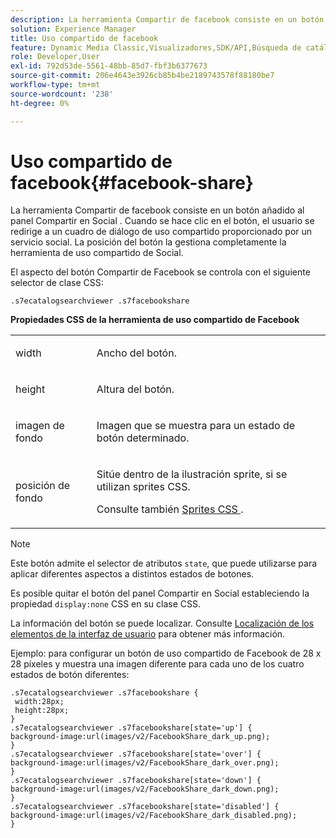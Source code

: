 ```yaml
---
description: La herramienta Compartir de facebook consiste en un botón añadido al panel Compartir en Social . Cuando se hace clic en el botón, el usuario se redirige a un cuadro de diálogo de uso compartido proporcionado por un servicio social. La posición del botón la gestiona completamente la herramienta de uso compartido de Social.
solution: Experience Manager
title: Uso compartido de facebook
feature: Dynamic Media Classic,Visualizadores,SDK/API,Búsqueda de catálogos electrónicos
role: Developer,User
exl-id: 792d53de-5561-48bb-85d7-fbf3b6377673
source-git-commit: 206e4643e3926cb85b4be2189743578f88180be7
workflow-type: tm+mt
source-wordcount: '238'
ht-degree: 0%

---
```


# Uso compartido de facebook{#facebook-share}

La herramienta Compartir de facebook consiste en un botón añadido al panel Compartir en Social . Cuando se hace clic en el botón, el usuario se redirige a un cuadro de diálogo de uso compartido proporcionado por un servicio social. La posición del botón la gestiona completamente la herramienta de uso compartido de Social.

<!--<a id="section_ADDF98E91AF24F618289D1682A5FB13A"></a>-->

El aspecto del botón Compartir de Facebook se controla con el siguiente selector de clase CSS:

```
.s7ecatalogsearchviewer .s7facebookshare
```

**Propiedades CSS de la herramienta de uso compartido de Facebook**

<table id="table_C48C56E696304C9BAFEE71BA9EA9A174"> 
 <tbody> 
  <tr> 
   <td colname="col1"> <p> <span class="codeph"> width </span> </p> </td> 
   <td colname="col2"> <p>Ancho del botón. </p> </td> 
  </tr> 
  <tr> 
   <td colname="col1"> <p> <span class="codeph"> height </span> </p> </td> 
   <td colname="col2"> <p>Altura del botón. </p> </td> 
  </tr> 
  <tr> 
   <td colname="col1"> <p> <span class="codeph"> imagen de fondo  </span> </p> </td> 
   <td colname="col2"> <p> Imagen que se muestra para un estado de botón determinado. </p> </td> 
  </tr> 
  <tr> 
   <td colname="col1"> <p> <span class="codeph"> posición de fondo  </span> </p> </td> 
   <td colname="col2"> <p> Sitúe dentro de la ilustración sprite, si se utilizan sprites CSS. </p> <p>Consulte también <a href="../../../c-html5-s7-aem-asset-viewers/c-html5-ecatsearch-viewer-about/c-html5-ecatsearch-viewer-customizingviewer/c-html5-ecatsearch-viewer-customizingviewer.md#section-9d570f95eb2443aca74c1b02f6e89aff" format="dita" scope="local"> Sprites CSS </a>. </p> </td> 
  </tr> 
 </tbody> 
</table>

>[!NOTE]
>
>Este botón admite el selector de atributos `state`, que puede utilizarse para aplicar diferentes aspectos a distintos estados de botones.

Es posible quitar el botón del panel Compartir en Social estableciendo la propiedad `display:none` CSS en su clase CSS.

La información del botón se puede localizar. Consulte [Localización de los elementos de la interfaz de usuario](../../../c-html5-s7-aem-asset-viewers/c-html5-ecatsearch-viewer-about/c-html5-ecatsearch-viewer-localization.md#concept-cbfc39344c494eb7b9f6a272cff0cc74) para obtener más información.

Ejemplo: para configurar un botón de uso compartido de Facebook de 28 x 28 píxeles y muestra una imagen diferente para cada uno de los cuatro estados de botón diferentes:

```
.s7ecatalogsearchviewer .s7facebookshare { 
 width:28px; 
 height:28px; 
} 
.s7ecatalogsearchviewer .s7facebookshare[state='up'] { 
background-image:url(images/v2/FacebookShare_dark_up.png); 
} 
.s7ecatalogsearchviewer .s7facebookshare[state='over'] { 
background-image:url(images/v2/FacebookShare_dark_over.png); 
} 
.s7ecatalogsearchviewer .s7facebookshare[state='down'] { 
background-image:url(images/v2/FacebookShare_dark_down.png); 
} 
.s7ecatalogsearchviewer .s7facebookshare[state='disabled'] { 
background-image:url(images/v2/FacebookShare_dark_disabled.png); 
}
```
